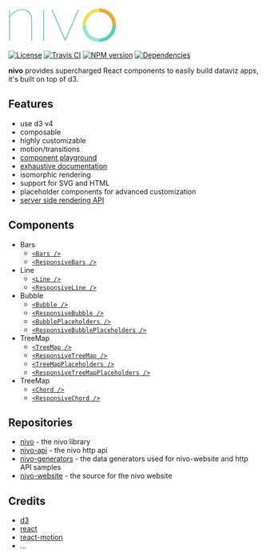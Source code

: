 <img alt="nivo" src="https://raw.githubusercontent.com/plouc/nivo/master/nivo.png" width="216" height="68" />

[![License][license-image]][license-url]
[![Travis CI][travis-image]][travis-url]
[![NPM version][npm-image]][npm-url]
[![Dependencies][gemnasium-image]][gemnasium-url]

**nivo** provides supercharged React components to easily build dataviz apps,
it's built on top of d3.

## Features

- use d3 v4
- composable
- highly customizable
- motion/transitions
- [component playground](https://plouc.github.io/nivo/)
- [exhaustive documentation](https://plouc.github.io/nivo/)
- isomorphic rendering
- support for SVG and HTML
- placeholder components for advanced customization
- [server side rendering API](https://github.com/plouc/nivo-api)

## Components

- Bars
    - [`<Bars />`](https://plouc.github.io/nivo/#/bars/react)
    - [`<ResponsiveBars />`](https://plouc.github.io/nivo/#/bars/react)
- Line
    - [`<Line />`](https://plouc.github.io/nivo/#/line/react)
    - [`<ResponsiveLine />`](https://plouc.github.io/nivo/#/line/react)
- Bubble
    - [`<Bubble />`](https://plouc.github.io/nivo/#/bubble/react)
    - [`<ResponsiveBubble />`](https://plouc.github.io/nivo/#/bubble/react)
    - [`<BubblePlaceholders />`](https://plouc.github.io/nivo/#/bubble/placeholders)
    - [`<ResponsiveBubblePlaceholders />`](https://plouc.github.io/nivo/#/bubble/placeholders)
- TreeMap
    - [`<TreeMap />`](https://plouc.github.io/nivo/#/treemap/react)
    - [`<ResponsiveTreeMap />`](https://plouc.github.io/nivo/#/treemap/react)
    - [`<TreeMapPlaceholders />`](https://plouc.github.io/nivo/#/treemap/placeholders)
    - [`<ResponsiveTreeMapPlaceholders />`](https://plouc.github.io/nivo/#/treemap/placeholders)
- TreeMap
    - [`<Chord />`](https://plouc.github.io/nivo/#/treemap/chord)
    - [`<ResponsiveChord />`](https://plouc.github.io/nivo/#/chord)
    

## Repositories

- [nivo](https://github.com/plouc/nivo) - the nivo library
- [nivo-api](https://github.com/plouc/nivo-api) - the nivo http api
- [nivo-generators](https://github.com/plouc/nivo-generators) - the data generators used for nivo-website and http API samples
- [nivo-website](https://github.com/plouc/nivo-website) - the source for the nivo website

## Credits

- [d3](https://d3js.org/)
- [react](https://facebook.github.io/react/)
- [react-motion](https://github.com/chenglou/react-motion)
- …


[license-image]: https://img.shields.io/github/license/plouc/nivo.svg?style=flat-square
[license-url]: https://github.com/plouc/nivo/blob/master/LICENSE.md
[npm-image]: https://img.shields.io/npm/v/nivo.svg?style=flat-square
[npm-url]: https://www.npmjs.com/package/nivo
[travis-image]: https://img.shields.io/travis/plouc/nivo.svg?style=flat-square
[travis-url]: https://travis-ci.org/plouc/nivo
[gemnasium-image]: https://img.shields.io/gemnasium/plouc/nivo.svg?style=flat-square
[gemnasium-url]: https://gemnasium.com/plouc/nivo
